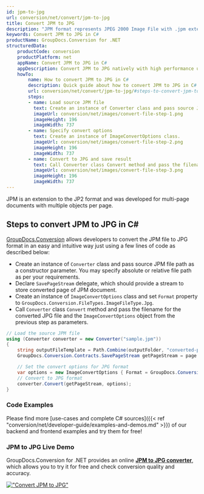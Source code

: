 ```yaml
---
id: jpm-to-jpg
url: conversion/net/convert/jpm-to-jpg
title: Convert JPM to JPG
description: "JPM format represents JPEG 2000 Image File with .jpm extension. Learn how to convert JPM to JPG file programmatically in C# language using GroupDocs.Conversion for .NET library."
keywords: Convert JPM to JPG in C#
productName: GroupDocs.Conversion for .NET
structuredData:
    productCode: conversion
    productPlatform: net
    appName: Convert JPM to JPG in C#
    appDescription: Convert JPM to JPG natively with high performance using C# language and server side GroupDocs.Conversion for .NET APIs, without the use of any software like Microsoft or Open Office.
    howTo:
        name: How to convert JPM to JPG in C# 
        description: Quick guide about how to convert JPM to JPG in C# with high performance and accuracy.
        url: conversion/net/convert/jpm-to-jpg/#steps-to-convert-jpm-to-jpg-in-c
        steps:
        - name: Load source JPM file 
          text: Create an instance of Converter class and pass source JPM file path as a constructor parameter. You may specify absolute or relative file path as per your requirements. 
          imageUrl: conversion/net/images/convert-file-step-1.png
          imageHeight: 196
          imageWidth: 737
        - name: Specify convert options 
          text: Create an instance of ImageConvertOptions class.
          imageUrl: conversion/net/images/convert-file-step-2.png
          imageHeight: 196
          imageWidth: 737
        - name: Convert to JPG and save result 
          text: Call Converter class Convert method and pass the filename for the converted HTML file and the ImageConvertOptions object from the previous step as parameters.
          imageUrl: conversion/net/images/convert-file-step-3.png
          imageHeight: 196
          imageWidth: 737
---
```


JPM is an extension to the JP2 format and was developed for multi-page documents with multiple objects per page.

## Steps to convert JPM to JPG in C#

[GroupDocs.Conversion](https://products.groupdocs.com/conversion/net) allows developers to convert the JPM file to JPG format in an easy and intuitive way just using a few lines of code as described below:

* Create an instance of `Converter` class and pass source JPM file path as a constructor parameter. You may specify absolute or relative file path as per your requirements. 
* Declare `SavePageStream` delegate, which should provide a stream to store converted page of JPM document.
* Create an instance of `ImageConvertOptions` class and set `Format` property to `GroupDocs.Conversion.FileTypes.ImageFileType.Jpg`.
* Call `Converter` class `Convert` method and pass the filename for the converted JPG file and the `ImageConvertOptions` object from the previous step as parameters.

```csharp
// Load the source JPM file
using (Converter converter = new Converter("sample.jpm"))
{
    string outputFileTemplate = Path.Combine(outputFolder, "converted-page-{0}.jpg");
    GroupDocs.Conversion.Contracts.SavePageStream getPageStream = page => new FileStream(string.Format(outputFileTemplate, page), FileMode.Create);

    // Set the convert options for JPG format
    var options = new ImageConvertOptions { Format = GroupDocs.Conversion.FileTypes.ImageFileType.Jpg };   
    // Convert to JPG format
    converter.Convert(getPageStream, options);
}
```

### Code Examples

Please find more [use-cases and complete C# sources]({{< ref "conversion/net/developer-guide/examples-and-demos.md" >}}) of our backend and frontend examples and try them for free!

### JPM to JPG Live Demo

GroupDocs.Conversion for .NET provides an online [**JPM to JPG converter**](https://products.groupdocs.app/conversion/jpm-to-jpg), which allows you to try it for free and check conversion quality and accuracy.

[!["Convert JPM to JPG"](conversion/net/images/convert-to-jpg/convert-jpm-to-jpg.png)](https://products.groupdocs.app/conversion/jpm-to-jpg)